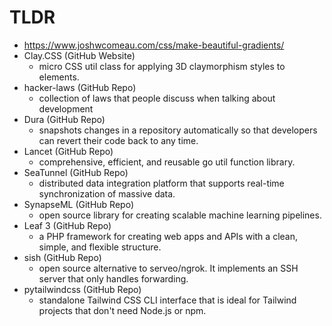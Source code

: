 # TLDR

- https://www.joshwcomeau.com/css/make-beautiful-gradients/
- Clay.CSS (GitHub Website)
    - micro CSS util class for applying 3D claymorphism styles to elements.
- hacker-laws (GitHub Repo)
    - collection of laws that people discuss when talking about development
- Dura (GitHub Repo)
    - snapshots changes in a repository automatically so that developers can revert their code back to any time.
- Lancet (GitHub Repo)
    - comprehensive, efficient, and reusable go util function library.
- SeaTunnel (GitHub Repo)
    - distributed data integration platform that supports real-time synchronization of massive data.
- SynapseML (GitHub Repo)
    - open source library for creating scalable machine learning pipelines.
- Leaf 3 (GitHub Repo)
    - a PHP framework for creating web apps and APIs with a clean, simple, and flexible structure.
- sish (GitHub Repo)
    - open source alternative to serveo/ngrok. It implements an SSH server that only handles forwarding. 
- pytailwindcss (GitHub Repo)
    -  standalone Tailwind CSS CLI interface that is ideal for Tailwind projects that don't need Node.js or npm.
